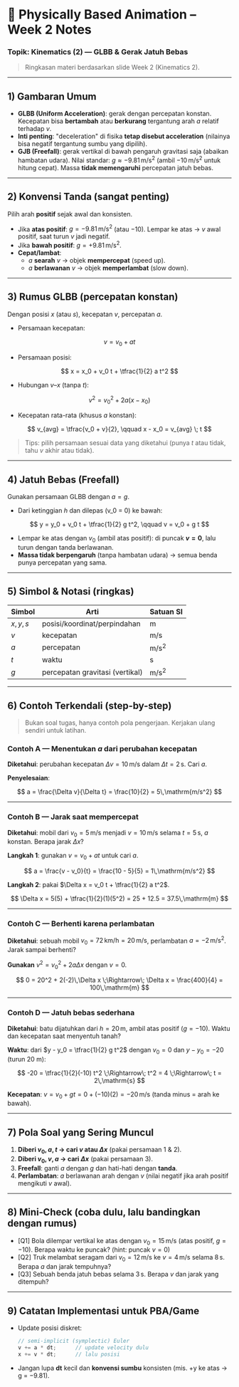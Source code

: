 # 📘 Physically Based Animation – Week 2 Notes
### Topik: Kinematics (2) — GLBB & Gerak Jatuh Bebas

> Ringkasan materi berdasarkan slide Week 2 (Kinematics 2). 

---

## 1) Gambaran Umum
- **GLBB (Uniform Acceleration)**: gerak dengan percepatan konstan. Kecepatan bisa **bertambah** atau **berkurang** tergantung arah $a$ relatif terhadap $v$.
- **Inti penting**: "deceleration" di fisika **tetap disebut acceleration** (nilainya bisa negatif tergantung sumbu yang dipilih).
- **GJB (Freefall)**: gerak vertikal di bawah pengaruh gravitasi saja (abaikan hambatan udara). Nilai standar: $g \approx -9.81\,\mathrm{m/s^2}$ (ambil $-10\,\mathrm{m/s^2}$ untuk hitung cepat). Massa **tidak memengaruhi** percepatan jatuh bebas.

---

## 2) Konvensi Tanda (sangat penting)
Pilih arah **positif** sejak awal dan konsisten.
- Jika **atas positif**: $g = -9.81\,\mathrm{m/s^2}$ (atau $-10$). Lempar ke atas → $v$ awal positif, saat turun $v$ jadi negatif.
- Jika **bawah positif**: $g = +9.81\,\mathrm{m/s^2}$.
- **Cepat/lambat**:
  - $a$ **searah** $v$ → objek **mempercepat** (speed up).
  - $a$ **berlawanan** $v$ → objek **memperlambat** (slow down).

---

## 3) Rumus GLBB (percepatan konstan)
Dengan posisi $x$ (atau $s$), kecepatan $v$, percepatan $a$.

- Persamaan kecepatan:

$$
v = v_0 + a t
$$

- Persamaan posisi:

$$
x = x_0 + v_0 t + \tfrac{1}{2} a t^2
$$

- Hubungan $v$–$x$ (tanpa $t$):

$$
v^2 = v_0^2 + 2 a (x - x_0)
$$

- Kecepatan rata-rata (khusus $a$ konstan):

$$
v_{avg} = \tfrac{v_0 + v}{2}, \qquad x - x_0 = v_{avg} \; t
$$

> Tips: pilih persamaan sesuai data yang diketahui (punya $t$ atau tidak, tahu $v$ akhir atau tidak).

---

## 4) Jatuh Bebas (Freefall)
Gunakan persamaan GLBB dengan $a = g$.

- Dari ketinggian $h$ dan dilepas (v_0 = 0) ke bawah:

$$
y = y_0 + v_0 t + \tfrac{1}{2} g t^2, \qquad v = v_0 + g t
$$

- Lempar ke atas dengan $v_0$ (ambil atas positif): di puncak **$v=0$**, lalu turun dengan tanda berlawanan.
- **Massa tidak berpengaruh** (tanpa hambatan udara) → semua benda punya percepatan yang sama.

---

## 5) Simbol & Notasi (ringkas)
| Simbol      | Arti                            | Satuan SI |
|-------------|---------------------------------|-----------|
| $x, y, s$   | posisi/koordinat/perpindahan    | m         |
| $v$         | kecepatan                       | m/s       |
| $a$         | percepatan                      | m/s$^2$   |
| $t$         | waktu                           | s         |
| $g$         | percepatan gravitasi (vertikal) | m/s$^2$   |

---

## 6) Contoh Terkendali (step-by-step)
> Bukan soal tugas, hanya contoh pola pengerjaan. Kerjakan ulang sendiri untuk latihan.

### Contoh A — Menentukan $a$ dari perubahan kecepatan
**Diketahui**: perubahan kecepatan $\Delta v = 10\,\mathrm{m/s}$ dalam $\Delta t = 2\,\mathrm{s}$. Cari $a$.

**Penyelesaian**:

$$
a = \frac{\Delta v}{\Delta t} = \frac{10}{2} = 5\,\mathrm{m/s^2}
$$

---

### Contoh B — Jarak saat mempercepat
**Diketahui**: mobil dari $v_0 = 5\,\mathrm{m/s}$ menjadi $v = 10\,\mathrm{m/s}$ selama $t = 5\,\mathrm{s}$, $a$ konstan. Berapa jarak $\Delta x$?

**Langkah 1**: gunakan $v = v_0 + a t$ untuk cari $a$.

$$
a = \frac{v - v_0}{t} = \frac{10 - 5}{5} = 1\,\mathrm{m/s^2}
$$

**Langkah 2**: pakai $\Delta x = v_0 t + \tfrac{1}{2} a t^2$.

$$
\Delta x = 5(5) + \tfrac{1}{2}(1)(5^2) = 25 + 12.5 = 37.5\,\mathrm{m}
$$

---

### Contoh C — Berhenti karena perlambatan
**Diketahui**: sebuah mobil $v_0 = 72\,\mathrm{km/h} = 20\,\mathrm{m/s}$, perlambatan $a = -2\,\mathrm{m/s^2}$. Jarak sampai berhenti?

**Gunakan** $v^2 = v_0^2 + 2 a \Delta x$ dengan $v=0$.

$$
0 = 20^2 + 2(-2)\,\Delta x \;\Rightarrow\; \Delta x = \frac{400}{4} = 100\,\mathrm{m}
$$

---

### Contoh D — Jatuh bebas sederhana
**Diketahui**: batu dijatuhkan dari $h=20\,\mathrm{m}$, ambil atas positif ($g=-10$). Waktu dan kecepatan saat menyentuh tanah?

**Waktu**: dari $y - y_0 = \tfrac{1}{2} g t^2$ dengan $v_0=0$ dan $y - y_0 = -20$ (turun 20 m):

$$
-20 = \tfrac{1}{2}(-10) t^2 \;\Rightarrow\; t^2 = 4 \;\Rightarrow\; t = 2\,\mathrm{s}
$$

**Kecepatan**: $v = v_0 + g t = 0 + (-10)(2) = -20\,\mathrm{m/s}$ (tanda minus = arah ke bawah).

---

## 7) Pola Soal yang Sering Muncul
1. **Diberi $v_0, a, t$ → cari $v$ atau $\Delta x$** (pakai persamaan 1 & 2).
2. **Diberi $v_0, v, a$ → cari $\Delta x$** (pakai persamaan 3).
3. **Freefall**: ganti $a$ dengan $g$ dan hati-hati dengan **tanda**.
4. **Perlambatan**: $a$ berlawanan arah dengan $v$ (nilai negatif jika arah positif mengikuti $v$ awal).

---

## 8) Mini‑Check (coba dulu, lalu bandingkan dengan rumus)
- [Q1] Bola dilempar vertikal ke atas dengan $v_0 = 15\,\mathrm{m/s}$ (atas positif, $g=-10$). Berapa waktu ke puncak? (hint: puncak $v=0$)  
- [Q2] Truk melambat seragam dari $v_0=12\,\mathrm{m/s}$ ke $v=4\,\mathrm{m/s}$ selama $8\,\mathrm{s}$. Berapa $a$ dan jarak tempuhnya?  
- [Q3] Sebuah benda jatuh bebas selama $3\,\mathrm{s}$. Berapa $v$ dan jarak yang ditempuh?  

---

## 9) Catatan Implementasi untuk PBA/Game
- Update posisi diskret:
  
  ```csharp
  // semi-implicit (symplectic) Euler
  v += a * dt;      // update velocity dulu
  x += v * dt;      // lalu posisi
  ```
- Jangan lupa **dt** kecil dan **konvensi sumbu** konsisten (mis. +y ke atas → g = −9.81).
